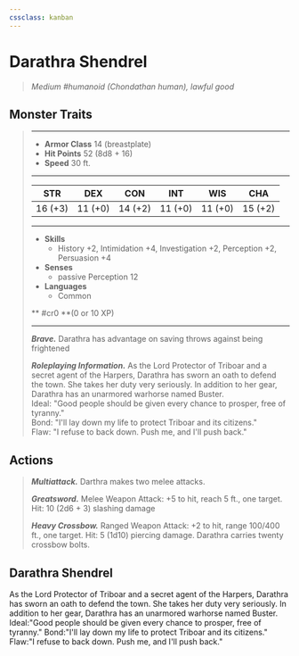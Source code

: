 ```yaml
---
cssclass: kanban
---
```


# Darathra Shendrel
>*Medium #humanoid (Chondathan human), lawful good*
## Monster Traits
>___
>- **Armor Class** 14 (breastplate)
>- **Hit Points** 52 (8d8 + 16)
>- **Speed** 30 ft.
>___
>|STR|DEX|CON|INT|WIS|CHA|
>|:---:|:---:|:---:|:---:|:---:|:---:|
>|16 (+3)|11 (+0)|14 (+2)|11 (+0)|11 (+0)|15 (+2)|
>___
>- **Skills**
>	 - History +2, Intimidation +4, Investigation +2, Perception +2, Persuasion +4
>- **Senses**
>	 - passive Perception 12
>- **Languages**
>	 - Common
>
> ** #cr0 **(0 or 10 XP)
>___
>***Brave.*** Darathra has advantage on saving throws against being frightened  
>
>***Roleplaying Information.*** As the Lord Protector of Triboar and a secret agent of the Harpers, Darathra has sworn an oath to defend the town. She takes her duty very seriously. In addition to her gear, Darathra has an unarmored warhorse named Buster.  
>Ideal: "Good people should be given every chance to prosper, free of tyranny."  
>Bond: "I'll lay down my life to protect Triboar and its citizens."  
>Flaw: "I refuse to back down. Push me, and I'll push back."  
>
## Actions
>***Multiattack.*** Darthra makes two melee attacks.  
>
>***Greatsword.*** Melee Weapon Attack: +5 to hit, reach 5 ft., one target. Hit: 10 (2d6 + 3) slashing damage  
>
>***Heavy Crossbow.*** Ranged Weapon Attack: +2 to hit, range 100/400 ft., one target. Hit: 5 (1d10) piercing damage. Darathra carries twenty crossbow bolts.
## Darathra Shendrel
As the Lord Protector of Triboar and a secret agent of the Harpers, Darathra has sworn an oath to defend the town. She takes her duty very seriously. In addition to her gear, Darathra has an unarmored warhorse named Buster.
Ideal:"Good people should be given every chance to prosper, free of tyranny."
Bond:"I'll lay down my life to protect Triboar and its citizens."
Flaw:"I refuse to back down. Push me, and I'll push back."